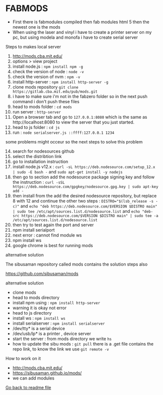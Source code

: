 # FABMODS

- First there is fabmodules compiled then fab modules html 5 then the newest one is the mods
- When using the laser and vinyl i have to create a printer server on my pc, but using modela and monofa i have to create serial server

Steps to makes local server

1. http://mods.cba.mit.edu/
2. options > view project
3. install node.js : `npm install npm -g`
4. check the version of node : `node -v`
5. check the version of nvm : `npm -v`
6. install http-server : `npm install http-server -g`
7. clone mods repository `git clone https://gitlab.cba.mit.edu/pub/mods.git`
8. i have to make sure i'm not in the fabzero folder so in the next push command i don't push these files
9. head to mods folder : `cd mods`
10. run server : `http-server`
11. Open a browser tab and go to `127.0.0.1:8080` which is the same as http://localhost:8080 to view the server that you just started.
12. head to js folder : `cd js`
13. run : `node serialserver.js ::ffff:127.0.0.1 1234`

some problems might occeur so the next steps to solve this problem

14. search for nodesources github
15. select the distribtion link
16. go to installation instruction
17. install node.js v12.x : `curl -sL https://deb.nodesource.com/setup_12.x | sudo -E bash -` and `sudo apt-get install -y nodejs`
18. then go to section add the nodesource package signing key and follow the instruction : `curl -sSL https://deb.nodesource.com/gpgkey/nodesource.gpg.key | sudo apt-key add -`
19. then install from the add the desired nodesource repository, but replace 8 with 12 and continue the other two steps : `DISTRO="$(lsb_release -s -c)"` and `echo "deb https://deb.nodesource.com/$VERSION $DISTRO main" | sudo tee /etc/apt/sources.list.d/nodesource.list` and `echo "deb-src https://deb.nodesource.com/$VERSION $DISTRO main" | sudo tee -a /etc/apt/sources.list.d/nodesource.list`
20. then try to test again the port and server
21. npm install serialport
22. next error : cannot find module ws
23. npm install ws
24. google chrome is best for running mods

alternative solution

The sibusaman repository called mods contains the solution steps also

https://github.com/sibusaman/mods

alternative solution

- clone mods
- head to mods directory
- install npm using : `npm install http-server`
- warning it is okay not error
- head to js directory
- install ws : `npm install ws`
- install serialserver : `npm install serialserver`
- /dev/tty* is a serial device
- /dev/usb/lp* is a printer , device server
- start the server : from mods directory we write `hs`
- how to update the sibu mods : `git pull` there is a .get file contains the repo link, to know the link we use `git remote -v`

How to work on it
- http://mods.cba.mit.edu/
- https://sibusaman.github.io/mods/
- we can add modules

[Go back to readme file](/readme.md)